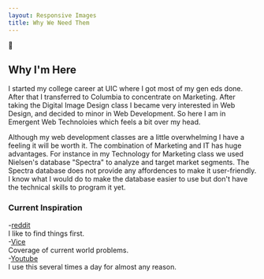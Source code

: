 ```yaml
---
layout: Responsive Images
title: Why We Need Them
---
```

 
:chicken:
 
## Why I'm Here
I started my college career at UIC where I got most of my gen eds done. After that I transferred to Columbia to concentrate on Marketing. After taking the Digital Image Design class I became very interested in Web Design, and decided to minor in Web Development. So here I am in Emergent Web Technoloies which feels a bit over my head.
 
Although my web development classes are a little overwhelming I have a feeling it will be worth it. The combination of Marketing and IT has huge advantages. For instance in my Technology for Marketing class we used Nielsen's database "Spectra" to analyze and target market segments. The Spectra database does not provide any affordences to make it user-friendly. I know what I would do to make the database easier to use but don't have the technical skills to program it yet.
 
### Current Inspiration
-[reddit](http://www.reddit.com/)  
I like to find things first.  
-[Vice](http://www.vice.com/en_us)  
Coverage of current world problems.  
-[Youtube](https://www.youtube.com/)  
I use this several times a day for almost any reason.   

